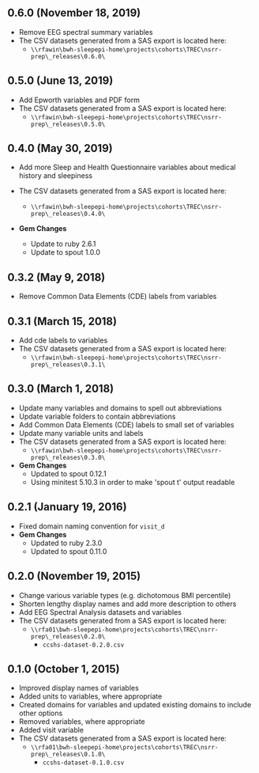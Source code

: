 ## 0.6.0 (November 18, 2019)

- Remove EEG spectral summary variables
- The CSV datasets generated from a SAS export is located here:
  - `\\rfawin\bwh-sleepepi-home\projects\cohorts\TREC\nsrr-prep\_releases\0.6.0\`

## 0.5.0 (June 13, 2019)

- Add Epworth variables and PDF form
- The CSV datasets generated from a SAS export is located here:
  - `\\rfawin\bwh-sleepepi-home\projects\cohorts\TREC\nsrr-prep\_releases\0.5.0\`

## 0.4.0 (May 30, 2019)

- Add more Sleep and Health Questionnaire variables about medical history and sleepiness
- The CSV datasets generated from a SAS export is located here:
  - `\\rfawin\bwh-sleepepi-home\projects\cohorts\TREC\nsrr-prep\_releases\0.4.0\`

- **Gem Changes**
  - Update to ruby 2.6.1
  - Update to spout 1.0.0

## 0.3.2 (May 9, 2018)

- Remove Common Data Elements (CDE) labels from variables

## 0.3.1 (March 15, 2018)

- Add cde labels to variables
- The CSV datasets generated from a SAS export is located here:
  - `\\rfawin\bwh-sleepepi-home\projects\cohorts\TREC\nsrr-prep\_releases\0.3.1\`

## 0.3.0 (March 1, 2018)

- Update many variables and domains to spell out abbreviations
- Update variable folders to contain abbreviations
- Add Common Data Elements (CDE) labels to small set of variables
- Update many variable units and labels
- The CSV datasets generated from a SAS export is located here:
  - `\\rfawin\bwh-sleepepi-home\projects\cohorts\TREC\nsrr-prep\_releases\0.3.0\`
- **Gem Changes**
  - Updated to spout 0.12.1
  - Using minitest 5.10.3 in order to make 'spout t' output readable

## 0.2.1 (January 19, 2016)

- Fixed domain naming convention for `visit_d`
- **Gem Changes**
  - Updated to ruby 2.3.0
  - Updated to spout 0.11.0

## 0.2.0 (November 19, 2015)

- Change various variable types (e.g. dichotomous BMI percentile)
- Shorten lengthy display names and add more description to others
- Add EEG Spectral Analysis datasets and variables
- The CSV datasets generated from a SAS export is located here:
  - `\\rfa01\bwh-sleepepi-home\projects\cohorts\TREC\nsrr-prep\_releases\0.2.0\`
    - `ccshs-dataset-0.2.0.csv`

## 0.1.0 (October 1, 2015)

- Improved display names of variables
- Added units to variables, where appropriate
- Created domains for variables and updated existing domains to include other options
- Removed variables, where appropriate
- Added visit variable
- The CSV datasets generated from a SAS export is located here:
  - `\\rfa01\bwh-sleepepi-home\projects\cohorts\TREC\nsrr-prep\_releases\0.1.0\`
    - `ccshs-dataset-0.1.0.csv`
